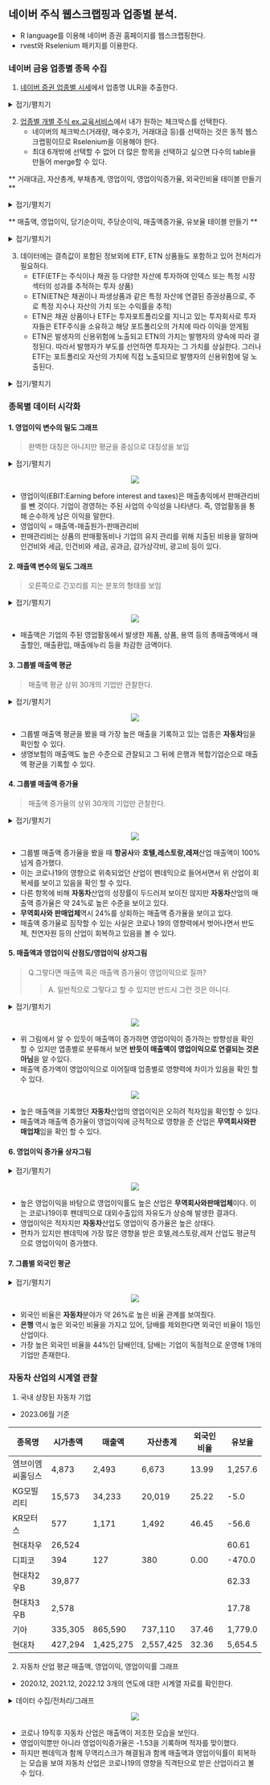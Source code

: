 ## 네이버 주식 웹스크랩핑과 업종별 분석.
- R language를 이용해 네이버 증권 홈페이지를 웹스크랩핑한다.
- rvest와 Rselenium 패키지를 이용한다.

### 네이버 금융 업종별 종목 수집
 1. [네이버 증권 업종별 시세](https://finance.naver.com/sise/sise_group.naver?type=upjong)에서 업종명 ULR을 추출한다.

<details>
  <summary>접기/펼치기</summary>
  
```r
#업종별 종목 주소
url <- "https://finance.naver.com/sise/sise_group.naver?type=upjong"
html <- read_html(url,encoding = "EUC-KR")

sise_gr <- html %>%
  html_nodes("table") %>%
  html_nodes("td") %>%
  html_nodes("a") %>%
  html_attr("href") %>%
  .[1:79]

sise1_gr <- paste0("https://finance.naver.com", sise_gr)
```
</details>
  
  2. [업종별 개별 주식 ex.교육서비스](https://finance.naver.com/sise/sise_group_detail.naver?type=upjong&no=290)에서 내가 원하는 체크박스를 선택한다.
     - 네이버의 체크박스(거래량, 매수호가, 거래대금 등)를 선택하는 것은 동적 웹스크랩핑이므로 Rselenium을 이용해야 한다.
     - 최대 6개밖에 선택할 수 없어 더 많은 항목을 선택하고 싶으면 다수의 table을 만들어 merge할 수 있다.
       
  ** 거래대금, 자산총계, 부채총계, 영업이익, 영업이익증가율, 외국인비율 테이블 만들기 **
  <details> 
  <summary>접기/펼치기</summary>
  
```r
# 거래대금, 자산총계, 부채총계, 영업이익, 영업이익증가율, 외국인비율 테이블 만들기
table1 <- c()
for (k in 1:length(sise1_gr)) {
  remDr$navigate(sise1_gr[k])
  # remDr$ screenshot (display = TRUE)
  
  
  # checked 속성이 있는 요소를 찾기 위한 XPath
  xpath <- '//input[@type="checkbox" and @checked]'
  
  # 요소 선택
  elements <- remDr$findElements(using = "xpath", value = xpath)
  
  # 선택된 요소의 checked 속성 제거
  for (element in elements) {
    remDr$executeScript("arguments[0].removeAttribute('checked')",
                        list(element))
  }
  
  # remDr$ screenshot (display = TRUE)
  
  
  for (i in c(3, 5, 10, 11, 15, 16)) {
    element_id <- paste0("option", i)
    checkbox <-
      remDr$findElement(
        using = "xpath",
        value = sprintf('//input[@type="checkbox" and @id="%s"]', element_id)
      )
    checkbox$clickElement()
  }
  
  # remDr$screenshot(display = TRUE)
  
  
  element <-
    remDr$findElement(using = "xpath", value = "/html/body/div[3]/div[2]/div[2]/div[3]/form/div/div/div/a[1]")
  
  
  if (!is.null(element)) {
    # 클릭
    element$clickElement()
  } else {
    # 요소가 없을 경우 처리
  }
  
  remDr$screenshot(display = TRUE)
  
  table_element <-
    remDr$findElement(using = "css", value = "#contentarea > div:nth-child(5) > table")
  
  table_html <- table_element$getPageSource()[[1]]
  
  # Extract the table data using CSS selector
  table_data <-
    read_html(table_html) %>%
    html_nodes("#contentarea > div:nth-child(5) > table") %>%
    html_table(fill = TRUE) %>%
    as.data.frame() %>%
    select(-토론실) %>%
    select(-Var.12)
  
  jong_mok <- read_html(table_html) %>%
    html_nodes("table") %>%
    html_nodes("td") %>%
    html_text() %>%
    .[2] %>%
    gsub("\\n|\\t", "", .)
  
  업종명 <-  matrix(jong_mok , nrow(table_data))
  
  df <- cbind(업종명, table_data)
  
  table1 <- rbind(table1, df)
  
}

# View(table1)

sise1_gr <- paste0("https://finance.naver.com", sise_gr)
```
</details>

** 매출액, 영업이익, 당기순이익, 주당순이익, 매출액증가율, 유보율 테이블 만들기 **

<details>

 <summary>접기/펼치기</summary>

```r
# table2 <- c()
for (k in 1:length(sise1_gr)) {
  remDr$navigate(sise1_gr[k])
  # remDr$ screenshot (display = TRUE)
  
  
  # checked 속성이 있는 요소를 찾기 위한 XPath
  xpath <- '//input[@type="checkbox" and @checked]'
  
  # 요소 선택
  elements <- remDr$findElements(using = "xpath", value = xpath)
  
  # 선택된 요소의 checked 속성 제거
  for (element in elements) {
    remDr$executeScript("arguments[0].removeAttribute('checked')",
                        list(element))
  }
  
  # remDr$ screenshot (display = TRUE)
  
  
  for (i in c(5, 17, 22, 23, 25, 27)) {
    element_id <- paste0("option", i)
    checkbox <-
      remDr$findElement(
        using = "xpath",
        value = sprintf('//input[@type="checkbox" and @id="%s"]', element_id)
      )
    checkbox$clickElement()
  }
  
  # remDr$screenshot(display = TRUE)
  
  
  element <-
    remDr$findElement(using = "xpath", value = "/html/body/div[3]/div[2]/div[2]/div[3]/form/div/div/div/a[1]")
  
  #
  if (!is.null(element)) {
    # 클릭
    element$clickElement()
  } else {
    # 요소가 없을 경우 처리
  }
  
  remDr$screenshot(display = TRUE)
  
  table_element <-
    remDr$findElement(using = "css", value = "#contentarea > div:nth-child(5) > table")
  
  
  table_html <- table_element$getPageSource()[[1]]
  
  # Extract the table data using CSS selector
  table_data <-
    read_html(table_html) %>%
    html_nodes("#contentarea > div:nth-child(5) > table") %>%
    html_table(fill = TRUE) %>%
    as.data.frame() %>%
    select(-토론실) %>%
    select(-Var.12)
  
  jong_mok <- read_html(table_html) %>%
    html_nodes("table") %>%
    html_nodes("td") %>%
    html_text() %>%
    .[2] %>%
    gsub("\\n|\\t", "", .)
  
  업종명 <-  matrix(jong_mok , nrow(table_data))
  
  df <- cbind(업종명, table_data)
  
  table2 <- rbind(table2, df)
  
}

# View(table2)
```
</details>

  3. 데이터에는 결측값이 포함된 정보외에 ETF, ETN 상품들도 포함하고 있어 전처리가 필요하다.
     - ETF(ETF는 주식이나 채권 등 다양한 자산에 투자하여 인덱스 또는 특정 시장 섹터의 성과를 추적하는 투자 상품)
     - ETN(ETN은 채권이나 파생상품과 같은 특정 자산에 연결된 증권상품으로, 주로 특정 지수나 자산의 가치 또는 수익률을 추적)
     - ETN은 채권 상품이나 ETF는 투자포트폴리오를 지니고 있는 투자회사로 투자자들은 ETF주식을 소유하고 해당 포트폴리오의 가치에 따라 이익을 얻게됨
     - ETN은 발생자의 신용위험에 노출되고 ETN의 가치는 발행자의 양속에 따라 결정된다. 따라서 발행자가 부도를 선언하면 투자자는 그 가치를 상실한다. 그러나 ETF는 포트폴리오 자산의 가치에 직접 노출되므로 발행자의 신용위험에 덜 노출된다.

<details>
  <summary>접기/펼치기</summary>

  ```r
table1_ad <- table1 %>%
  .[, c(1, 2, 6:11)] %>%
  filter(!영업이익 %in% c("", NA))

table_j <-
  as.data.frame(lapply(table1_ad, function(x)
    gsub(",", "", x))) # ,를 지우지 않으면 숫자로 인식을 못함.
```
</details>

### 종목별 데이터 시각화

#### 1. 영업이익 변수의 밀도 그래프
   > 완벽한 대칭은 아니지만 평균을 중심으로 대칭성을 보임
<details>
 <summary>접기/펼치기</summary>
 
```r
ggplot(data = table_j, aes(x = 영업이익)) +
  geom_density(fill = "steelblue", color = "black") +
  labs(x = "영업이익", y = "밀도", title = "영업이익 분포") +
  theme_minimal() +
  xlim(-1000, 1000)

```
</details>

<p align="center">
  <img src="https://github.com/baedabean/myrepo/blob/main/%EC%8A%A4%ED%81%AC%EB%A6%B0%EC%83%B7%202023-06-12%20%EC%98%A4%EC%A0%84%209.50.42.png?raw=true)https://github.com/baedabean/myrepo/blob/main/%EC%8A%A4%ED%81%AC%EB%A6%B0%EC%83%B7%202023-06-12%20%EC%98%A4%EC%A0%84%209.50.42.png?raw=true">
</p>

 - 영업이익(EBIT:Earning before interest and taxes)은 매출총익에서 판매관리비를 뺀 것이다. 기업이 경영하는 주된 사업의 수익성을 나타낸다. 즉, 영업활동을 통해 순수하게 남은 이익을 말한다.
 - 영업이익 = 매출액-매출원가-판매관리비
 - 판매관리비는 상품의 판매활동비나 기업의 유지 관리를 위해 지출된 비용을 말하며 인건비와 세금, 인건비와 세금, 공과금, 감가상각비, 광고비 등이 있다.

#### 2. 매출액 변수의 밀도 그래프
   > 오른쪽으로 긴꼬리를 지는 분포의 형태를 보임

<details>
   
 <summary>접기/펼치기</summary>
 
```r
# 매출액 변수의 밀도 그래프
ggplot(data = table_j, aes(x =매출액)) +
  geom_density(fill = "steelblue", color = "black") +
  labs(x = "매출액", y = "밀도", title = "매출액 분포") +
  theme_minimal() +
  xlim(0, 5000)
```
</details>

<p align="center">
  <img src="https://github.com/baedabean/myrepo/blob/main/%EC%8A%A4%ED%81%AC%EB%A6%B0%EC%83%B7%202023-06-12%20%EC%98%A4%EC%A0%84%209.50.53.png?raw=true">
</p>

- 매출액은 기업의 주된 영업활동에서 발생한 제품, 상품, 용역 등의 총매출액에서 매출할인, 매출환입, 매출에누리 등을 차감한 금액이다.

#### 3. 그룹별 매출액 평균
   > 매출액 평균 상위 30개의 기업만 관찰한다.

<details>
   
 <summary>접기/펼치기</summary>
 
```r
#그룹별 매출액 평균

group_30 <- table_j %>%
  group_by(업종명) %>%
  summarize(mean_매출액 = mean(매출액, na.rm = TRUE)) %>% 
  top_n(30, mean_매출) 

#막대그래프 그리기

ggplot(data = group_30 , aes(x = 업종명, y = mean_매출액, fill = 업종명)) +
  stat_summary(fun = "mean",
               geom = "bar",
              position = "dodge") +
  labs(x = "업종명", y = "매출액", title = "그룹별 매출액 평균") +
  theme_minimal() +
  theme(axis.text.x = element_text(angle = 45, hjust = 1))
```
</details>

<p align="center">
  <img src="https://github.com/baedabean/myrepo/blob/main/%EA%B7%B8%EB%A3%B9%EB%B3%84%20%EB%A7%A4%EC%B6%9C%EC%95%A1%20%ED%8F%89%EA%B7%A0.png?raw=true">
</p>

 - 그룹별 매출액 평균을 봤을 때 가장 높은 매출을 기록하고 있는 업종은 **자동차**임을 확인할 수 있다.
 - 생명보험의 매출액도 높은 수준으로 관찰되고 그 뒤에 은행과 복합기업순으로 매출액 평균을 기록할 수 있다.
   
#### 4. 그룹별 매출액 증가율
   > 매출액 증가율의 상위 30개의 기업만 관찰한다.

<details>
   
 <summary>접기/펼치기</summary>
 
```r
#그룹별 매출액 증가율
top_30_f <- table_j %>%
  group_by(업종명) %>%
  summarize(mean_매출액증가율 = mean(매출액증가율, na.rm = TRUE)) %>% 
  top_n(30, mean_매출액증가율) 

#막대그래프 그리기
ggplot(data = top_30 , aes(x = 업종명, y = mean_매출액증가율, fill = 업종명)) +
  stat_summary(fun = "mean",
               geom = "bar",
               position = "dodge") +
  labs(x = "업종명", y = "매출액 증가율", title = "그룹별 매출액 증가율") +
  theme_minimal() +
  theme(axis.text.x = element_text(angle = 45, hjust = 1))
```
</details>

<p align="center">
  <img src="https://github.com/baedabean/myrepo/blob/main/%EA%B7%B8%EB%A3%B9%EB%B3%84%20%EB%A7%A4%EC%B6%9C%EC%95%A1%20%EC%A6%9D%EA%B0%80%EC%9C%A8.png?raw=true">
</p>

- 그룹별 매출액 증가율을 봤을 때 **항공사**와 **호텔,레스토랑,레져**산업 매출액이 100% 넘게 증가했다.
- 이는 코로나19의 영향으로 위축되었던 산업이 펜데믹으로 들어서면서 위 산업이 회복세를 보이고 있음을 확인 할 수 있다.
- 다른 항목에 비해 **자동차**산업의 성장률이 두드러져 보이진 않지만 **자동차**산업의 매출액 증가율은 약 24%로 높은 수준을 보이고 있다.
- **무역회사와 판매업체**역시 24%를 상회하는 매출액 증가율을 보이고 있다.
- 매출액 증가율로 짐작할 수 있는 사실은 코로나 19의 영향력에서 벗어나면서 반도체, 천연자원 등의 산업이 회복하고 있음을 볼 수 있다.

#### 5. 매출액과 영업이익 산점도/영업이익 상자그림

   > Q.그렇다면 매출액 혹은 매출액 증가율이 영업이익으로 질까?
   >> A. 일반적으로 그렇다고 할 수 있지만 반드시 그런 것은 아니다.
   
  <details>
   
 <summary>접기/펼치기</summary>
 
```
#매출액 상위30개를 기준으로 영업이익률 table 작성

top_m_n <- top_30$업종명
top_m <- c()
for (i in 1:30) {
 top_m_table <-  table_j %>% 
    filter(업종명%in% top_m_n[i])
 top_m <- rbind(top_m, top_m_table)
}

#스캐터 플롯 그리기 
ggplot(data = table_j, aes(x = 매출액, y = 영업이익, color = 업종명)) +
 geom_point() +
 labs(x = "매출액", y = "영업이익", title = "매출액과 영업이익 관계") +
 geom_smooth(method = "lm", se=F) ## 그룹별 회귀선 추가

#상자그림 그리기
ggplot(data =  top_m, aes(x = 업종명, y = 영업이익, fill = 업종명)) +
  geom_boxplot() +
  labs(x = "업종명", y = "영업이익", title = "그룹별 매출액 비교") +
  theme(axis.text.x = element_text(angle = 45, hjust = 1)) +
  ylim(-1500, 1500)
```
</details>

<p align="center">
  <img src="https://github.com/baedabean/myrepo/blob/main/%E1%84%86%E1%85%A2%E1%84%8E%E1%85%AE%E1%86%AF%E1%84%8B%E1%85%A2%E1%86%A8%E1%84%80%E1%85%AA%20%E1%84%8B%E1%85%A7%E1%86%BC%E1%84%8B%E1%85%A5%E1%86%B8%E1%84%8B%E1%85%B5%E1%84%8B%E1%85%B5%E1%86%A8%E1%84%85%E1%85%B2%E1%86%AF%20%E1%84%89%E1%85%A1%E1%86%AB%E1%84%8C%E1%85%A5%E1%86%B7%E1%84%83%E1%85%A9%20%E1%84%87%E1%85%A9%E1%86%A8%E1%84%89%E1%85%A1%E1%84%87%E1%85%A9%E1%86%AB.png?raw=true">
</p>

- 위 그림에서 알 수 있듯이 매출액이 증가하면 영업이익이 증가하는 방향성을 확인 할 수 있지만 엽종별로 분류해서 보면 **반듯이 매출액이 영업이익으로 연결되는 것은 아님**을 알 수있다.
- 매출액 증가액이 영업이익으로 이어질때 업종별로 영향력에 차이가 있음을 확인 할 수 있다.

<p align="center">
  <img src="https://github.com/baedabean/myrepo/blob/main/%E1%84%80%E1%85%B3%E1%84%85%E1%85%AE%E1%86%B8%E1%84%87%E1%85%A7%E1%86%AF%20%E1%84%8B%E1%85%A7%E1%86%BC%E1%84%8B%E1%85%A5%E1%86%B8%E1%84%8B%E1%85%B5%E1%84%8B%E1%85%B5%E1%86%A8.png?raw=true">
</p>

- 높은 매출액을 기록했던 **자동차**산업의 영업이익은 오히려 적자임을 확인할 수 있다.
- 매출액과 매출액 증가율이 영업이익에 긍적적으로 영향을 준 산업은 **무역회사와판매업채**임을 확인 할 수 있다.

#### 6. 영업이익 증가율 상자그림
<details>
   
 <summary>접기/펼치기</summary>
 
```
#상자그림 그리기
ggplot(data = top_m, aes(x = 업종명, y = 영업이익증가율, fill = 업종명)) +
  geom_boxplot() +
  labs(x = "업종명", y = "영업이익증가율", title = "업종별 영업이익증가율 상자그림")+
  theme_minimal() +
  theme(axis.text.x = element_text(angle = 45, hjust = 1))+
  ylim(-200,200)
```
</details>

<p align="center">
  <img src="https://github.com/baedabean/myrepo/blob/main/%E1%84%8B%E1%85%A7%E1%86%BC%E1%84%8B%E1%85%A5%E1%86%B8%E1%84%8B%E1%85%B5%E1%84%8B%E1%85%B5%E1%86%A8%20%E1%84%8C%E1%85%B3%E1%86%BC%E1%84%80%E1%85%A1%E1%84%8B%E1%85%B2%E1%86%AF%20%E1%84%89%E1%85%A1%E1%86%BC%E1%84%8C%E1%85%A1%E1%84%80%E1%85%B3%E1%84%85%E1%85%B5%E1%86%B7.png?raw=true">
</p>

- 높은 영업이익을 바탕으로 영업이익률도 높은 산업은 **무역회사와판매업체**이다. 이는 코로나19이후 펜데믹으로 대외수출입의 자유도가 상승해 발생한 결과다.
- 영업이익은 적자지만 **자동차**산업도 영업이익 증가율은 높은 상태다.
- 편차가 있지만 펜데믹에 가장 많은 영향을 받은 호텔,레스토랑,레져 산업도 평균적으로 영업이익이 증가했다.

#### 7. 그룹별 외국인 평균
   
<details>
   
 <summary>접기/펼치기</summary>
 
```
# 그룹별 외국인 평균
top_30_f <- table_j %>%
  group_by(업종명) %>%
  summarize(mean_외국인비율 = mean(외국인비율, na.rm = TRUE)) %>% 
  top_n(30, mean_외국인비율)

#막대그래프 그리기
ggplot(data = top_30_f , aes(x = 업종명, y = mean_외국인비율, fill = 업종명)) +
  stat_summary(fun = "mean",
               geom = "bar",
               position = "dodge") +
  labs(x = "업종명", y = "외국인 비율", title = "그룹별 외국인 비율") +
  theme_minimal() +
  theme(axis.text.x = element_text(angle = 45, hjust = 1))

```
</details>


<p align="center">
  <img src="https://github.com/baedabean/myrepo/blob/main/%EA%B7%B8%EB%A3%B9%EB%B3%84%20%EC%99%B8%EA%B5%AD%EC%9D%B8%20%EB%B9%84%EC%9C%A8.png?raw=true">
</p>

- 외국인 비율은 **자동차**분야가 약 26%로 높은 비율 관계를 보여줬다.
- **은행** 역시 높은 외국인 비율을 가지고 있어, 담배를 제외한다면 외국인 비율이 1등인 산업이다.
- 가장 높은 외국인 비율을 44%인 담배인데, 담배는 기업이 독점적으로 운영해 1개의 기업만 존재한다.

### 자동차 산업의 시계열 관찰

1. 국내 상장된 자동차 기업
- 2023.06월 기준

| 종목명 | 시가총액 | 매출액 | 자산총계 | 외국인비율 | 유보율 |
|----- |-----   | -----| ----- | ----- | ----- |
| 엠브이엠씨홀딩스 |  4,873 | 2,493|6,673 |13.99|1,257.6|
| KG모빌리티 |15,573 | 34,233|    20,019|      25.22|    -5.0|
|KR모터스        | 577   |1,171  |    1,492 |   46.45|   -56.6|
|현대차우         |26,524|       |              | |60.61        |
|디피코          | 394   | 127   |     380      | 0.00 | -470.0|
|현대차2우B       | 39,877|       |              |   |62.33     |   
|현대차3우B      | 2,578|        |         |   |17.78|        
|기아          | 335,305|865,590 |  737,110      |37.46 |1,779.0|
|현대차         |427,294 |1,425,275| 2,557,425      |32.36| 5,654.5|

2. 자동차 산업 평균 매출액, 영업이익, 영업이익률 그래프
- 2020.12, 2021.12, 2022.12 3개의 연도에 대한 시계열 자료를 확인한다.

<details>
<summary>데이터 수집/전처리/그래프</summary>
 
```r
# 기업의 실적분석 table을 수집하는 함수
perf_table <- function(code) {
  base_url <- "https://finance.naver.com/item/main.naver?code="
  url <- paste0(base_url, code)
  
  table <- read_html(url, encoding = "euc-kr") %>%
    html_nodes("table.tb_type1.tb_num") %>%
    html_table()
  
  table1 <- as.data.frame(table[[1]])
  table2 <- table1[-c(1, 2),]
  
  # Replace commas with spaces and convert to numeric
  table3 <-
    data.frame(matrix(ncol = ncol(table2), nrow = nrow(table2)))
  
  for (i in 2:ncol(table2)) {
    table3[, i - 1] <- gsub(",", "", table2[, i]) %>%
      as.numeric()
  }
  
  rownames(table3) <-
    c(
      "매출액",
      "영업이익",
      "당기순이익",
      "영업이익률",
      "순이익률",
      "ROE(지배주주)",
      "부채비율",
      "당좌비율",
      "유보율",
      "EPS(원)",
      "PER(배)",
      "BPS(원)",
      "PBR(배)",
      "주당배당금(원)",
      "시가배당률",
      "배당성향"
    )
  colnames(table3) <-
    c(
      "2020.12",
      "2021.12",
      "2022.12",
      "2023.12(E)",
      "2022.03",
      "2022.06",
      "2022.09",
      "2022.12",
      "2023.03",
      "2023.06(E)"
    )
  
  return(table3)
}
}

```

```r
# 900140(엘브이엠씨홀딩스), 000040(KR모터스), 003620(KG모빌리티), 000270(기아), 005380(현대차)
code <- c("900140", "000040", "003620", "000270", "005380")

table <- rbind(
  perf_table(code[1]),
  perf_table(code[2]),
  perf_table(code[3]),
  perf_table(code[4]),
  perf_table(code[5])
)
# view(table)

매출액 <- table[seq(1, 80, 16), ]
영업이익 <- table[seq(2, 80, 16),]
영업이익률 <- table[seq(4, 80, 16), ]
부채비율 <- table[seq(7, 80, 16), ]

mean_매출액 <- colMeans(매출액, na.rm = TRUE) %>%
  .[1:3]
mean_영업이익 <- colMeans(영업이익, na.rm = TRUE) %>%
  .[1:3]
mean_영업이익률 <- colMeans(영업이익률, na.rm = TRUE) %>%
  .[1:3]
mean_부채비율 <- colMeans(부채비율, na.rm = TRUE) %>%
  .[1:3]
time <- c("2020.12", "2021.12", "2022.12")

data <- data.frame(
  time = c("2020.12", "2021.12", "2022.12"),
  mean_매출액 = mean_매출액,
  mean_영업이익 = mean_영업이익,
  mean_영업이익률 = mean_영업이익률,
  mean_부채비율 = mean_부채비율
)
```
 
```r
# 자동차 산업 평균 매출액 그래프 (2020~2022)
plot1 <- ggplot(data) +
  geom_point(aes(x = time, y = mean_매출액), size = 3) +
  geom_line(aes(x = time, y = mean_매출액, group = 1)) +
  labs(x = "Year", y = "Mean Value") +
  ggtitle("자동차 산업 매출액 평균") +
  theme(text = element_text(family = "NanumGothic"))

# 자동차 산업 평균 영업이익 그래프 (2020~2022)
plot2 <- ggplot(data) +
  geom_point(aes(x = time, y = mean_영업이익), size = 3) +
  geom_line(aes(x = time, y = mean_영업이익, group = 1)) +
  labs(x = "Year", y = "Mean Value") +
  ggtitle("자동차 산업 영업이익 평균") +
  theme(text = element_text(family = "NanumGothic"))

# 자동차 산업 평균 영업이익률 그래프 (2020~2022)
plot3 <- ggplot(data) +
  geom_point(aes(x = time, y = mean_영업이익률), size = 3) +
  geom_line(aes(x = time, y = mean_영업이익률, group = 1)) +
  labs(x = "Year", y = "Mean Value", color = "Variable") +
  ggtitle("자동차 산업 영업이익률 평균") +
  theme(text = element_text(family = "NanumGothic"))

# library(gridExtra)
grid.arrange(plot1, plot2, plot3, ncol = 3)

```

</details>

<p align="center">
  <img src="https://github.com/baedabean/myrepo/blob/main/Rplot07.png?raw=true">
</p>

- 코로나 19직후 자동차 산업은 매출액이 저조한 모습을 보인다.
- 영업이익뿐만 아니라 영업이익증가율은 -1.53을 기록하며 적자를 맞이했다.
- 하지만 펜데믹과 함께 무역리스크가 해결됨과 함께 매출액과 영업이익률이 회복하는 모습을 보여 자동차 산업은 코로나19의 영향을 직격탄으로 받은 산업이라고 볼 수 있다.


  
